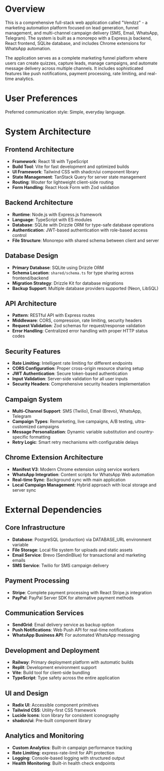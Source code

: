 # Overview

This is a comprehensive full-stack web application called "Vendzz" - a marketing automation platform focused on lead generation, funnel management, and multi-channel campaign delivery (SMS, Email, WhatsApp, Telegram). The system is built as a monorepo with a Express.js backend, React frontend, SQLite database, and includes Chrome extensions for WhatsApp automation.

The application serves as a complete marketing funnel platform where users can create quizzes, capture leads, manage campaigns, and automate message delivery across multiple channels. It includes sophisticated features like push notifications, payment processing, rate limiting, and real-time analytics.

# User Preferences

Preferred communication style: Simple, everyday language.

# System Architecture

## Frontend Architecture
- **Framework**: React 18 with TypeScript
- **Build Tool**: Vite for fast development and optimized builds
- **UI Framework**: Tailwind CSS with shadcn/ui component library
- **State Management**: TanStack Query for server state management
- **Routing**: Wouter for lightweight client-side routing
- **Form Handling**: React Hook Form with Zod validation

## Backend Architecture
- **Runtime**: Node.js with Express.js framework
- **Language**: TypeScript with ES modules
- **Database**: SQLite with Drizzle ORM for type-safe database operations
- **Authentication**: JWT-based authentication with role-based access control
- **File Structure**: Monorepo with shared schema between client and server

## Database Design
- **Primary Database**: SQLite using Drizzle ORM
- **Schema Location**: `shared/schema.ts` for type sharing across frontend/backend
- **Migration Strategy**: Drizzle Kit for database migrations
- **Backup Support**: Multiple database providers supported (Neon, LibSQL)

## API Architecture
- **Pattern**: RESTful API with Express routes
- **Middleware**: CORS, compression, rate limiting, security headers
- **Request Validation**: Zod schemas for request/response validation
- **Error Handling**: Centralized error handling with proper HTTP status codes

## Security Features
- **Rate Limiting**: Intelligent rate limiting for different endpoints
- **CORS Configuration**: Proper cross-origin resource sharing setup
- **JWT Authentication**: Secure token-based authentication
- **Input Validation**: Server-side validation for all user inputs
- **Security Headers**: Comprehensive security headers implementation

## Campaign System
- **Multi-Channel Support**: SMS (Twilio), Email (Brevo), WhatsApp, Telegram
- **Campaign Types**: Remarketing, live campaigns, A/B testing, ultra-customized campaigns
- **Message Personalization**: Dynamic variable substitution and country-specific formatting
- **Retry Logic**: Smart retry mechanisms with configurable delays

## Chrome Extension Architecture
- **Manifest V3**: Modern Chrome extension using service workers
- **WhatsApp Integration**: Content scripts for WhatsApp Web automation
- **Real-time Sync**: Background sync with main application
- **Local Campaign Management**: Hybrid approach with local storage and server sync

# External Dependencies

## Core Infrastructure
- **Database**: PostgreSQL (production) via DATABASE_URL environment variable
- **File Storage**: Local file system for uploads and static assets
- **Email Service**: Brevo (SendinBlue) for transactional and marketing emails
- **SMS Service**: Twilio for SMS campaign delivery

## Payment Processing
- **Stripe**: Complete payment processing with React Stripe.js integration
- **PayPal**: PayPal Server SDK for alternative payment methods

## Communication Services
- **SendGrid**: Email delivery service as backup option
- **Push Notifications**: Web Push API for real-time notifications
- **WhatsApp Business API**: For automated WhatsApp messaging

## Development and Deployment
- **Railway**: Primary deployment platform with automatic builds
- **Replit**: Development environment support
- **Vite**: Build tool for client-side bundling
- **TypeScript**: Type safety across the entire application

## UI and Design
- **Radix UI**: Accessible component primitives
- **Tailwind CSS**: Utility-first CSS framework
- **Lucide Icons**: Icon library for consistent iconography
- **shadcn/ui**: Pre-built component library

## Analytics and Monitoring
- **Custom Analytics**: Built-in campaign performance tracking
- **Rate Limiting**: express-rate-limit for API protection
- **Logging**: Console-based logging with structured output
- **Health Monitoring**: Built-in health check endpoints